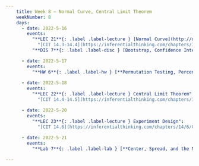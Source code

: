 ```yaml
---
    title: Week 8 – Normal Curve, Central Limit Theorem 
    weekNumber: 8
    days:
      - date: 2022-5-16
        events:
          "**LEC 21**{: .label .label-lecture } [Normal Curve](http://datahub.ucsd.edu/user-redirect/git-sync?repo=https://github.com/dsc-courses/dsc10-2022-sp&subPath=lectures/lec21/lecture21.ipynb)":
            "[CIT 14.3-14.4](https://inferentialthinking.com/chapters/14/3/SD_and_the_Normal_Curve.html)"
          "**DIS 7**{: .label .label-disc } [Bootstrap, Confidence Intervals](http://datahub.ucsd.edu/user-redirect/git-sync?repo=https://github.com/dsc-courses/dsc10-2022-sp&subPath=discussions/07-bootstrap_confidence_int/07-discussion.ipynb) ":

      - date: 2022-5-17
        events:
          "**HW 6**{: .label .label-hw } [**Permutation Testing, Percentiles, and Bootstrapping (due 11:59pm)**](http://datahub.ucsd.edu/user-redirect/git-sync?repo=https://github.com/dsc-courses/dsc10-2022-sp&subPath=homeworks/06-bootstrap/homework6.ipynb)":
                
      - date: 2022-5-18
        events:
          "**LEC 22**{: .label .label-lecture } Central Limit Theorem":
            "[CIT 14.4-14.5](https://inferentialthinking.com/chapters/14/4/Central_Limit_Theorem.html)"

      - date: 2022-5-20
        events:
          "**LEC 23**{: .label .label-lecture } Experiment Design":
            "[CIT 14.6](https://inferentialthinking.com/chapters/14/6/Choosing_a_Sample_Size.html)"
      
      - date: 2022-5-21
        events:
          "**Lab 7**{: .label .label-lab } [**Center, Spread, and the Normal Distribution (due 11:59pm)**](http://datahub.ucsd.edu/user-redirect/git-sync?repo=https://github.com/dsc-courses/dsc10-2022-sp&subPath=labs/07-su_normal_clt/lab7.ipynb)":

---
```

